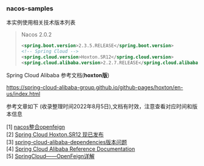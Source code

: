 ### nacos-samples

本实例使用相关技术版本列表

>  Nacos 2.0.2
>
> ```xml
> <spring.boot.version>2.3.5.RELEASE</spring.boot.version>
> <!-- Spring Cloud -->
> <spring.cloud.version>Hoxton.SR12</spring.cloud.version>
> <spring.cloud.alibaba.version>2.2.7.RELEASE</spring.cloud.alibaba.version>
> ```

Spring Cloud Alibaba 参考文档(**hoxton版**)

https://spring-cloud-alibaba-group.github.io/github-pages/hoxton/en-us/index.html



参考文章如下 (收录整理时间2022年8月5日),文档有时效，注意查看对应时间和版本信息

[1] [nacos整合openfeign](https://www.jianshu.com/p/5f01ade994da)  
[2] [Spring Cloud Hoxton.SR12 现已发布](https://www.xujun.org/note-136263.html)  
[3] [spring-cloud-alibaba-dependencies版本问题](https://blog.51cto.com/u_15076224/3865887)  
[4] [Spring Cloud Alibaba Reference Documentation](https://spring-cloud-alibaba-group.github.io/github-pages/hoxton/en-us/index.html)  
[5] [SpringCloud——OpenFeign详解](https://blog.csdn.net/weixin_50616848/article/details/124540101)  
